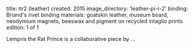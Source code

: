 title: πr2 (leather) 
created: 2015
image_directory: 'leather-pi-r-2'
binding: Briand's rivet binding
materials: goatskin leather, museum board, neodymium magnets, beeswax and pigment on recycled intaglio prints
edition: 1 of 1

Lempris the Rat Prince is a collaborative piece by ...
